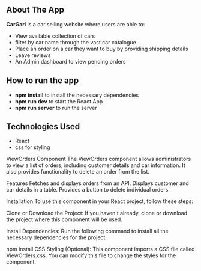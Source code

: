 ## About The App
**CarGari** is a car selling website where users are able to:
- View available collection of cars
- filter by car name through the vast car catalogue
- Place an order on a car they want to buy by providing shipping details
- Leave reviews
- An Admin dashboard to view pending orders 


## How to run the app
- **npm install** to install the necessary dependencies
- **npm run dev** to start the React App
- **npm run server** to run the server

## Technologies Used
- React
- css for styling

ViewOrders Component
The ViewOrders component allows administrators to view a list of orders, including customer details and car information. It also provides functionality to delete an order from the list.

Features
Fetches and displays orders from an API.
Displays customer and car details in a table.
Provides a button to delete individual orders.

Installation
To use this component in your React project, follow these steps:

Clone or Download the Project: If you haven't already, clone or download the project where this component will be used.

Install Dependencies: Run the following command to install all the necessary dependencies for the project:

npm install
CSS Styling (Optional): This component imports a CSS file called ViewOrders.css. You can modify this file to change the styles for the component.
